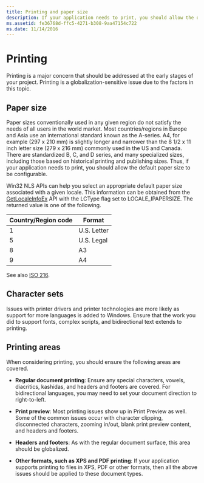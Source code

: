 ```yaml
---
title: Printing and paper size
description: If your application needs to print, you should allow the default paper size to be configurable for globalization purpose.
ms.assetid: fe36768d-ffc5-4271-b308-9aa47154c722
ms.date: 11/14/2016
---
```

# Printing

Printing is a major concern that should be addressed at the early stages of your project.
Printing is a globalization-sensitive issue due to the factors in this topic.

## Paper size

Paper sizes conventionally used in any given region do not satisfy the needs of all users in the world market.
Most countries/regions in Europe and Asia use an international standard known as the A-series.
A4, for example (297 x 210 mm) is slightly longer and narrower than the 8 1/2 x 11 inch letter size (279 x 216 mm) commonly used in the US and Canada.
There are standardized B, C, and D series, and many specialized sizes, including those based on historical printing and publishing sizes.
Thus, if your application needs to print, you should allow the default paper size to be configurable.

Win32 NLS APIs can help you select an appropriate default paper size associated with a given locale.
This information can be obtained from the [GetLocaleInfoEx](/windows/desktop/api/winnls/nf-winnls-getlocaleinfoex) API with the LCType flag set to LOCALE\_IPAPERSIZE.
The returned value is one of the following.

| Country/Region code | Format |
| --- | --- |
| 1 | U.S. Letter |
| 5 | U.S. Legal |
| 8 | A3 |
| 9 | A4 |

See also [ISO 216](https://www.iso.org/standard/36631.html).

## Character sets

Issues with printer drivers and printer technologies are more likely as support for more languages is added to Windows.
Ensure that the work you did to support fonts, complex scripts, and bidirectional text extends to printing.

## Printing areas

When considering printing, you should ensure the following areas are covered.

- **Regular document printing**:
  Ensure any special characters, vowels, diacritics, kashidas, and headers and footers are covered.
  For bidirectional languages, you may need to set your document direction to right-to-left.

- **Print preview**:
  Most printing issues show up in Print Preview as well.
  Some of the common issues occur with character clipping, disconnected characters, zooming in/out, blank print preview content, and headers and footers.

- **Headers and footers**:
  As with the regular document surface, this area should be globalized.

- **Other formats, such as XPS and PDF printing**:
  If your application supports printing to files in XPS, PDF or other formats, then all the above issues should be applied to these document types.
